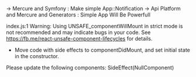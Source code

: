 

  -> Mercure and Symfony : Make simple App::Notification
  -> Api Platform and Mercure and Generators : Simple App Will Be Powerfull
  

  index.js:1 Warning: Using UNSAFE_componentWillMount in strict mode is not recommended and may indicate bugs in your code. See https://fb.me/react-unsafe-component-lifecycles for details.

* Move code with side effects to componentDidMount, and set initial state in the constructor.

Please update the following components: SideEffect(NullComponent)